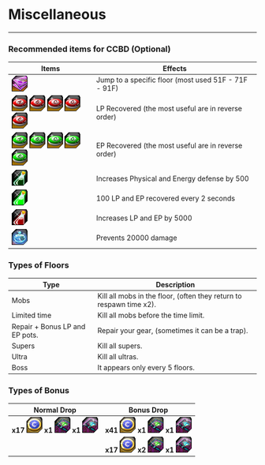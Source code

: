 # Miscellaneous
---

### Recommended items for CCBD (Optional)
| Items | Effects |
| - | - |
| ![](../_images/ticket.png) | Jump to a specific floor (most used 51F - 71F - 91F) |
| ![](../_images/Apotlp.png) ![](../_images/Bpotlp.png) ![](../_images/Cpotlp.png) ![](../_images/Dpotlp.png) ![](../_images/Epotlp.png) | LP Recovered (the most useful are in reverse order) |
| ![](../_images/Apotep.png) ![](../_images/Bpotep.png) ![](../_images/Cpotep.png) ![](../_images/Dpotep.png) ![](../_images/Epotep.png) | EP Recovered (the most useful are in reverse order) |
| ![](../_images/potcc1.png) | Increases Physical and Energy defense by 500 |
| ![](../_images/potcc2.png) | 100 LP and EP recovered every 2 seconds |
| ![](../_images/potcc3.png) | Increases LP and EP by 5000 |
| ![](../_images/potccbd.png) | Prevents 20000 damage |

### Types of Floors
| Type | Description |
| - | - |
| Mobs | Kill all mobs in the floor, (often they return to respawn time x2). |
| Limited time | Kill all mobs before the time limit. |
| Repair + Bonus LP and EP pots. | Repair your gear, (sometimes it can be a trap). |
| Supers | Kill all supers. |
| Ultra | Kill all ultras. |
| Boss | It appears only every 5 floors. |

### Types of Bonus
| Normal Drop | Bonus Drop |
| - | - |
| **x17** ![](../_images/ccoins.png) **x1** ![](../_images/itemcc120.png) **x1** ![](../_images/itemcc150.png) | **x41** ![](../_images/ccoins.png) **x1** ![](../_images/itemcc120.png) **x1** ![](../_images/itemcc150.png) |
| | **x17** ![](../_images/ccoins.png) **x2** ![](../_images/itemcc120.png) **x1** ![](../_images/itemcc150.png) |